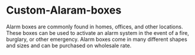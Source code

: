 # Custom-Alaram-boxes
Alarm boxes are commonly found in homes, offices, and other locations. These boxes can be used to activate an alarm system in the event of a fire, burglary, or other emergency. Alarm boxes come in many different shapes and sizes and can be purchased on wholesale rate. 
